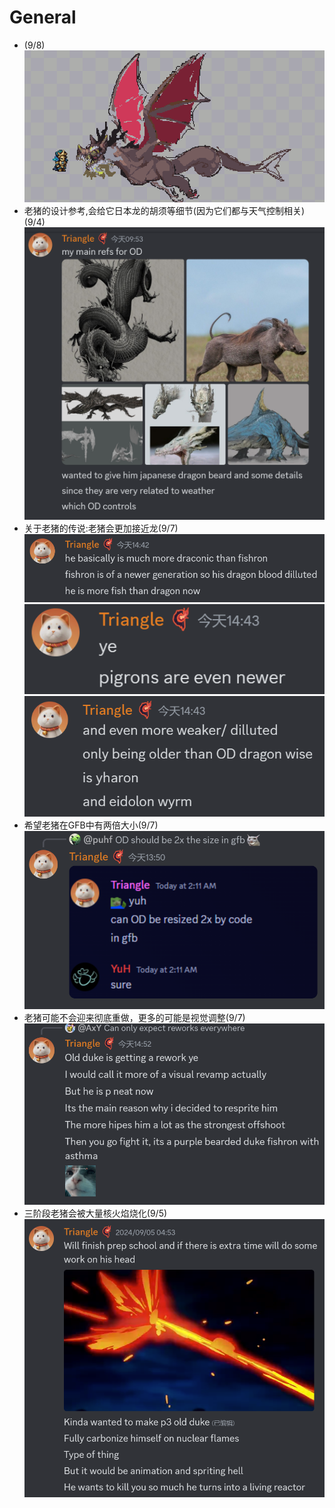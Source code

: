# General

- (9/8)
  ![alt text](image_oldDuke.png)
- 老猪的设计参考,会给它日本龙的胡须等细节(因为它们都与天气控制相关)(9/4)
  ![alt text](text_oldDukeDesign.png)
- 关于老猪的传说:老猪会更加接近龙(9/7)
  ![alt text](text_oldDukeLore.png)
  ![alt text](text_oldDukeLore2.png)
  ![alt text](text_oldDukeLore3.png)
- 希望老猪在GFB中有两倍大小(9/7)
  ![alt text](text_oldDukeGFB.png)
- 老猪可能不会迎来彻底重做，更多的可能是视觉调整(9/7)
  ![alt text](text_oldDuke.png)
- 三阶段老猪会被大量核火焰烧化(9/5)
  ![alt text](text_oldDukeP3.png)